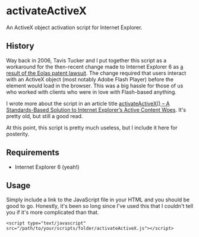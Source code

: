 # activateActiveX
An ActiveX object activation script for Internet Explorer.

## History
Way back in 2006, Tavis Tucker and I put together this script as a workaround for the then-recent change made to Internet Explorer 6 as [a result of the Eolas patent lawsuit](http://en.wikipedia.org/wiki/Eolas#Effects_on_other_browsers). The change required that users interact with an ActiveX object (most notably Adobe Flash Player) before the element would load in the browser. This was a big hassle for those of us who worked with clients who were in love with Flash-based anything.

I wrote more about the script in an article title [activateActiveX() – A Standards-Based Solution to Internet Explorer’s Active Content Woes](http://sixtwothree.org/blog/archives/2006/05/07/activateactivex-a-standards-based-solution-to-internet-explorers-active-content-woes/). It's pretty old, but still a good read.

At this point, this script is pretty much useless, but I include it here for posterity.

## Requirements
* Internet Explorer 6 (yeah!)

## Usage
Simply include a link to the JavaScript file in your HTML and you should be good to go. Honestly, it's been so long since I've used this that I couldn't tell you if it's more complicated than that.

	<script type="text/javascript" src="/path/to/your/scripts/folder/activateActiveX.js"></script>